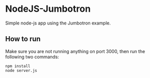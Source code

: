 # NodeJS-Jumbotron
Simple node-js app using the Jumbotron example.

## How to run

Make sure you are not running anything on port 3000, then run the following two commands:

```
npm install
node server.js
```
